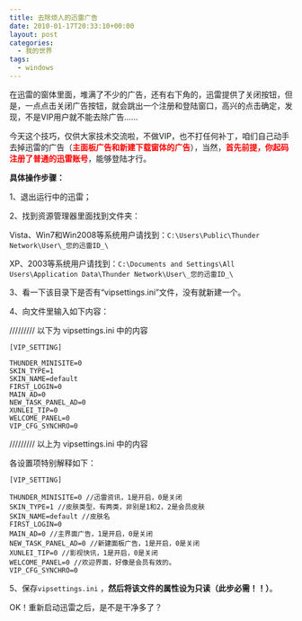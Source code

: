 ```yaml
---
title: 去除烦人的迅雷广告
date: 2010-01-17T20:33:10+00:00
layout: post
categories:
  - 我的世界
tags:
  - windows
---
```


在迅雷的窗体里面，堆满了不少的广告，还有右下角的，迅雷提供了关闭按钮，但是，一点点击关闭广告按钮，就会跳出一个注册和登陆窗口，高兴的点击确定，发现，不是VIP用户就不能去除广告……

今天这个技巧，仅供大家技术交流啦，不做VIP，也不打任何补丁，咱们自己动手去掉迅雷的广告（<span style="color: #ff0000;"><strong>主面板广告和新建下载窗体的广告</strong></span>），当然，**<span style="color: #ff0000;">首先前提，你起码注册了普通的迅雷账号</span>**，能够登陆才行。

**具体操作步骤：**

1、退出运行中的迅雷；

2、找到资源管理器里面找到文件夹：

Vista、Win7和Win2008等系统用户请找到：`C:\Users\Public\Thunder Network\User\_您的迅雷ID_\`

XP、2003等系统用户请找到：`C:\Documents and Settings\All Users\Application Data\Thunder Network\User\_您的迅雷ID_\ `

3、看一下该目录下是否有“vipsettings.ini”文件，没有就新建一个。

4、向文件里输入如下内容：
<!--more-->
///////// 以下为 vipsettings.ini 中的内容
```
[VIP_SETTING]

THUNDER_MINISITE=0
SKIN_TYPE=1
SKIN_NAME=default
FIRST_LOGIN=0
MAIN_AD=0
NEW_TASK_PANEL_AD=0
XUNLEI_TIP=0
WELCOME_PANEL=0
VIP_CFG_SYNCHRO=0
```
///////// 以上为 vipsettings.ini 中的内容

各设置项特别解释如下：
```
[VIP_SETTING]

THUNDER_MINISITE=0 //迅雷资讯，1是开启，0是关闭
SKIN_TYPE=1 //皮肤类型，有两类，非别是1和2，2是会员皮肤
SKIN_NAME=default //皮肤名
FIRST_LOGIN=0
MAIN_AD=0 //主界面广告，1是开启，0是关闭
NEW_TASK_PANEL_AD=0 //新建面板广告，1是开启，0是关闭
XUNLEI_TIP=0 //影视快讯，1是开启，0是关闭
WELCOME_PANEL=0 //欢迎界面，好像是会员有效的。
VIP_CFG_SYNCHRO=0
```
5、保存`vipsettings.ini` ，**然后将该文件的属性设为只读（此步必需！！）**。

OK！重新启动迅雷之后，是不是干净多了？
